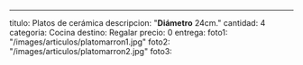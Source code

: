 ---
titulo: Platos de cerámica
descripcion: "**Diámetro** 24cm."
cantidad: 4
categoria: Cocina
destino: Regalar
precio: 0
entrega: 
foto1: "/images/articulos/platomarron1.jpg"
foto2: "/images/articulos/platomarron2.jpg"
foto3: 
